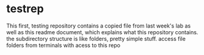 # testrep

This first, testing repository contains a copied file from last week's lab as well as this readme document, which explains what this repository contains. 
the subdirectory structure is like folders, pretty simple stuff. access file folders from terminals with acess to this repo
